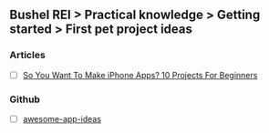 ## Bushel REI > Practical knowledge > Getting started > First pet project ideas

### Articles
- [ ] [So You Want To Make iPhone Apps? 10 Projects For Beginners](https://www.makeuseof.com/tag/want-make-iphone-apps-6-projects-beginners/)

### Github
- [ ] [awesome-app-ideas](https://github.com/tastejs/awesome-app-ideas)


